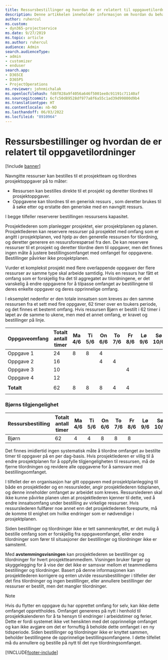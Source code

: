 ```yaml
---
title: Ressursbestillinger og hvordan de er relatert til oppgavetilordninger
description: Denne artikkelen inneholder informasjon om hvordan du behandler navngitte ressurser, ressursbestillinger og oppgavetilordninger, samt hvordan de er relatert til hverandre.
author: ruhercul
ms.custom:
- dyn365-projectservice
ms.date: 9/27/2019
ms.topic: article
ms.author: ruhercul
audience: Admin
search.audienceType:
- admin
- customizer
- enduser
search.app:
- D365CE
- D365PS
- ProjectOperations
ms.reviewer: johnmichalak
ms.openlocfilehash: fd8f028a9f4056a646f5001ee8c91191c71140af
ms.sourcegitcommit: 6cfc50d89528df977a8f6a55c1ad39d99800d9b4
ms.translationtype: HT
ms.contentlocale: nb-NO
ms.lasthandoff: 06/03/2022
ms.locfileid: "8910964"
---
```

# <a name="resource-bookings-and-how-they-relate-to-task-assignments"></a>Ressursbestillinger og hvordan de er relatert til oppgavetilordninger

[!include [banner](../includes/psa-now-project-operations.md)]

Navngitte ressurser kan bestilles til et prosjektteam og tilordnes prosjektoppgaver på to måter:

- Ressursen kan bestilles direkte til et prosjekt og deretter tilordnes til prosjektoppgaver.
- Oppgavene kan tilordnes til en generisk ressurs , som deretter brukes til å søke etter og erstatte den generiske med en navngitt ressurs. 

I begge tilfeller reserverer bestillingen ressursens kapasitet.

Prosjektlederen som planlegger prosjektet, eier prosjektplanen og planen. Prosjektlederen kan reservere ressurser på prosjektet med omfang som er angitt i prosjektplanen, ved hjelp av den generelle ressursen for tilordning, og deretter generere en ressursforespørsel fra den. De kan reservere ressurser til et prosjekt og deretter tilordne dem til oppgaver, men det finnes ingen måte å justere bestillingsomfanget med omfanget for oppgavene. Bestillinger påvirker ikke prosjektplanen.

Vurder et komplekst prosjekt med flere overlappende oppgaver der flere ressurser av samme type skal arbeide samtidig. Hvis en ressurs har fått et omfang som er forskjellig fra det til aggregatet av tilordningene, er det vanskelig å endre oppgavene for å tilpasse omfanget av bestillingene til deres enkelte oppgaver og deres opprinnelige omfang.

I eksemplet nedenfor er den totale innsatsen som kreves av den samme ressursen fra et sett med fire oppgaver, 62 timer over en toukers periode, og det finnes et bestemt omfang. Hvis ressursen Bjørn er bestilt i 62 timer i løpet av de samme to ukene, men med et annet omfang, er kravet og bestillinger på linje.

| **Oppgaveomfang**    | **Totalt antall timer** | Ma 4/6 | Ti 5/6 | On 6/6 | To 7/6 | Fr 8/6 | Lø 9/6 | Sø 10/6 | Ma 11/6 | Ti 12/6 | On 13/6 | To 14/6 | Fr 15/6 |
|----------------------|-----------------|--------|--------|--------|--------|--------|--------|---------|---------|---------|---------|---------|---------|
| Oppgave 1               | 24              | 8      | 8      | 4      |        |        |        |         |         |         | 4       |         |         |
| Oppgave 2               | 16              |        |        | 4      | 4      |        |        |         | 8       |         |         |         |         |
| Oppgave 3               | 10              |        |        |        |        | 4      |        |         |         | 4       |         | 2       |         |
| Oppgave 4               | 12              |        |        |        |        |        |        |         |         |         | 4       |         | 8       |
|                      |                 |        |        |        |        |        |        |         |         |         |         |         |         |
| **Totalt**           | 62              | 8      | 8      | 8      | 4      | 4      |        |         | 8       | 4       | 8       | 2       | 8       |
|                      |                 |        |        |        |        |        |        |         |         |         |         |

### <a name="bobs-availability"></a>Bjørns tilgjengelighet
| **Ressursbestilling** | **Totalt antall timer** | Ma 4/6 | Ti 5/6 | On 6/6 | To 7/6 | Fr 8/6 | Lø 9/6 | Sø 10/6 | Ma 11/6 | Ti 12/6 | On 13/6 | To 14/6 | Fr 15/6 |
|------------------------|-----------------|--------|--------|--------|--------|--------|--------|---------|---------|---------|---------|---------|---------|
| Bjørn                    | 62              | 4      | 4      | 8      | 8      | 8      |        |         | 4       | 4       | 8       | 8       | 6       |

Det finnes imidlertid ingen systematisk måte å tilordne omfanget av bestilte timer til oppgaver på en per dag-basis. Hvis prosjektlederen er villig til å endre prosjektplanen for å oppfylle tilgjengeligheten til ressursen, må de fjerne tilordningen og revidere alle oppgavene for å samsvare med bestillingsomfanget.

I tilfellet der en organisasjon har gitt oppgaven med prosjektplanlegging til både en prosjektleder og en ressursleder, angir prosjektlederen tidsplanen, og denne inneholder omfanget av arbeidet som kreves. Ressurslederen skal ikke kunne påvirke planen uten at prosjektlederen kjenner til dette, ved å endre innsatsomfang under bestilling av virkelige ressurser. Hvis ressurslederen fullfører noe annet enn det prosjektlederen forespurte, må de komme til enighet om hvilke endringer som er nødvendige i prosjektplanen.

Siden bestillinger og tilordninger ikke er tett sammenknyttet, er det mulig å bestille omfang som er forskjellig fra oppgaveomfanget, eller endre tilordninger som fører til situasjoner der bestillinger og tilordninger ikke er samstemt.

Med **avstemmingsvisningen** kan prosjektlederen se bestillinger og tilordninger for hvert prosjektteammedlem. Visningen bruker farger og skyggelegging for å vise der det ikke er samsvar mellom et teammedlems bestillinger og tilordninger. Basert på denne informasjonen kan prosjektlederen korrigere og enten utvide ressursbestillinger i tilfeller der det fins tilordninger og ingen bestillinger, eller annullere bestillinger der ressurser er bestilt, men det mangler tilordninger.

> [!NOTE]
> Hvis du flytter en oppgave du har opprettet omfang for selv, kan ikke dette omfanget opprettholdes. Omfanget genereres på nytt i henhold til prosjektkalenderen for å ta hensyn til endringer i arbeidstimer og ferier. Dette er fordi systemet ikke vet hensikten med det opprinnelige omfanget og kan ikke avgjøre om det er fornuftig å beholde dette omfanget i en ny tidsperiode. Siden bestillinger og tilordninger ikke er knyttet sammen, beholder bestillingene de opprinnelige bestillingsomfangene. I dette tilfellet må du annullere og bestille på nytt til det nye tilordningsomfanget.



[!INCLUDE[footer-include](../includes/footer-banner.md)]
